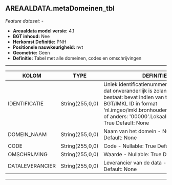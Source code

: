 ## AREAALDATA.metaDomeinen_tbl

*Feature dataset: -*


* __Areaaldata model versie:__ 4.1
* __BGT inhoud:__ Nee
* __Herkomst Definitie:__ PNH
* __Positionele nauwkeurigheid:__ nvt
* __Geometrie:__ Geen
* __Definitie:__ Tabel met alle domeinen, codes en omschrijvingen

***

|KOLOM                               |TYPE               |DEFINITIE|
|------                              |----               |-----    |
|IDENTIFICATIE                       |String(255,0,0)      |Uniek identificatienummer voor het object dat onveranderlijk is zolang het object bestaat: bevat indien van toepassing BGT/IMKL ID in format 'nl.imgeo/imkl.bronhouderscode.LokaalID' of anders: '00000'.LokaalID - Nullable: True Default: None|
|DOMEIN_NAAM                         |String(255,0,0)    |Naam van het domein - Nullable: True Default: None|
|CODE                                |String(255,0,0)    |Code - Nullable: True Default: None|
|OMSCHRIJVING                        |String(255,0,0)    |Waarde - Nullable: True Default: None|
|DATALEVERANCIER                     |String(255,0,0)    |Leverancier van de data - Nullable: True Default: None|

***
